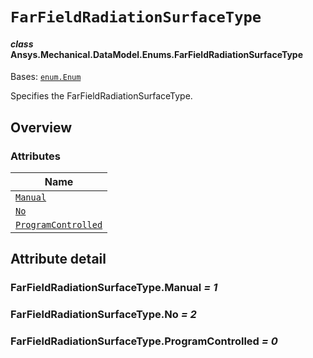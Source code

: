# `FarFieldRadiationSurfaceType`

<a id="ansys.mechanical.stubs.v242.Ansys.Mechanical.DataModel.Enums.FarFieldRadiationSurfaceType"></a>

#### *class* Ansys.Mechanical.DataModel.Enums.FarFieldRadiationSurfaceType

Bases: [`enum.Enum`](https://docs.python.org/3/library/enum.html#enum.Enum)

Specifies the FarFieldRadiationSurfaceType.

<!-- !! processed by numpydoc !! -->

<a id="overview"></a>

## Overview

### Attributes

| Name |
| ------------------------------------------------------------------------------------------------------------------------------------------------------------ |
| [`Manual`](#FarFieldRadiationSurfaceType.Manual) |
| [`No`](#FarFieldRadiationSurfaceType.No) |
| [`ProgramControlled`](#FarFieldRadiationSurfaceType.ProgramControlled) |

<a id="attribute-detail"></a>

## Attribute detail

<a id="FarFieldRadiationSurfaceType.Manual"></a>

### FarFieldRadiationSurfaceType.Manual *= 1*

<a id="FarFieldRadiationSurfaceType.No"></a>

### FarFieldRadiationSurfaceType.No *= 2*

<a id="FarFieldRadiationSurfaceType.ProgramControlled"></a>

### FarFieldRadiationSurfaceType.ProgramControlled *= 0*


